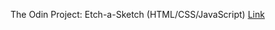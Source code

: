The Odin Project: Etch-a-Sketch (HTML/CSS/JavaScript) [Link](https://msun0320.github.io/etch-a-sketch/)
